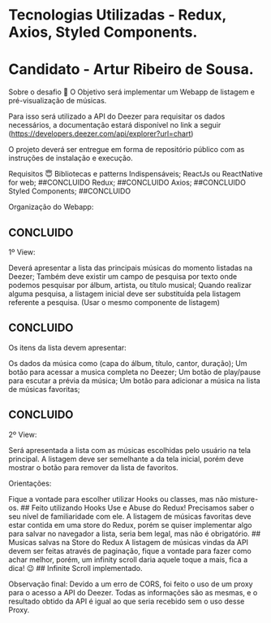 # Tecnologias Utilizadas - Redux, Axios, Styled Components.
# Candidato - Artur Ribeiro de Sousa.

Sobre o desafio 🤯
O Objetivo será implementar um Webapp de listagem e pré-visualização de músicas.



Para isso será utilizado a API do Deezer para requisitar os dados necessários, a documentação estará disponível no link a seguir (https://developers.deezer.com/api/explorer?url=chart)

O projeto deverá ser entregue em forma de repositório público com as instruções de instalação e execução. 


Requisitos 😇
Bibliotecas e patterns Indispensáveis;
ReactJs ou ReactNative for web; ##CONCLUIDO
Redux; ##CONCLUIDO
Axios; ##CONCLUIDO
Styled Components; ##CONCLUIDO

Organização do Webapp:

## CONCLUIDO
1º View:

Deverá apresentar a lista das principais músicas do momento listadas na Deezer;
Também deve existir um campo de pesquisa por texto onde podemos pesquisar por álbum, artista, ou título musical;
Quando realizar alguma pesquisa, a listagem inicial deve ser substituída pela listagem referente a pesquisa. (Usar o mesmo componente de listagem)

## CONCLUIDO
Os itens da lista devem apresentar:

Os dados da música como (capa do álbum, título, cantor, duração);
Um botão para acessar a musica completa no Deezer;
Um botão de play/pause para escutar a prévia da música;
Um botão para adicionar a música na lista de músicas favoritas;


## CONCLUIDO
2º View:

Será apresentada a lista com as músicas escolhidas pelo usuário na tela principal. A listagem deve ser semelhante a da tela inicial, porém deve mostrar o botão para remover da lista de favoritos.


Orientações:

Fique a vontade para escolher utilizar Hooks ou classes, mas não misture-os. ## Feito utilizando Hooks
Use e Abuse do Redux! Precisamos saber o seu nível de familiaridade com ele.
A listagem de músicas favoritas deve estar contida em uma store do Redux, porém se quiser implementar algo para salvar no navegador a lista, seria bem legal, mas não é obrigatório. ## Musicas salvas na Store do Redux
A listagem de músicas vindas da API devem ser feitas através de paginação, fique a vontade para fazer como achar melhor, porém, um infinity scroll daria aquele toque a mais, fica a dica! 😉 ## Infinite Scroll implementado.


Observação final:  Devido a um erro de CORS, foi feito o uso de um proxy para o acesso a API do Deezer. Todas as informações são as mesmas, e o resultado obtido da API é igual ao que seria recebido sem o uso desse Proxy.
